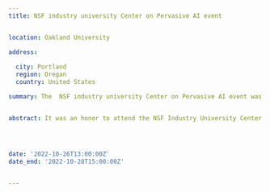 ```yaml
---
title: NSF industry university Center on Pervasive AI event


location: Oakland University

address:
  
  city: Portland
  region: Oregan
  country: United States

summary: The  NSF industry university Center on Pervasive AI event was held at Portland, OR, USA organized by Orogeon State university in collaboration with CU Boulder university and Oakland University.


abstract: It was an honor to attend the NSF Industry University Center on Pervasive AI's industry advisory board event in Portland, where I had the opportunity to present my research work on "Dynamic Software Containers Workload Balancing via Many-Objective Search". I was honored to receive the most industry ready research award among a lot of great projects presented by CU Boulder university, Orogeon State university and Oakland University. To more achievements ! Watch My 1mn pitch! [![Watch the video](./1.jpeg)](https://youtu.be/InJrm7rC9S4)




date: '2022-10-26T13:00:00Z'
date_end: '2022-10-28T15:00:00Z'


---
```







